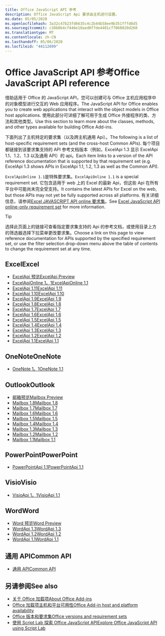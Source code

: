 ```yaml
---
title: Office JavaScript API 参考
description: Office JavaScript Api 要求由主机进行设置。
ms.date: 05/05/2020
ms.openlocfilehash: 3a32c47b23fd6635c4c2b44b58ee9b351fffd8d5
ms.sourcegitcommit: c38b0b4cf446e10aed0f7de4401cf7060020d260
ms.translationtype: MT
ms.contentlocale: zh-CN
ms.lasthandoff: 05/06/2020
ms.locfileid: "44112699"
---
```

# <a name="office-javascript-api-reference"></a><span data-ttu-id="c5063-103">Office JavaScript API 参考</span><span class="sxs-lookup"><span data-stu-id="c5063-103">Office JavaScript API reference</span></span>

<span data-ttu-id="c5063-104">借助适用于 Office 的 JavaScript API，您可以创建可与 Office 主机应用程序中的对象模型进行交互的 Web 应用程序。</span><span class="sxs-lookup"><span data-stu-id="c5063-104">The JavaScript API for Office enables you to create web applications that interact with the object models in Office host applications.</span></span> <span data-ttu-id="c5063-105">使用此部分可详细了解可用于生成 Office 外接程序的类、方法和其他类型。</span><span class="sxs-lookup"><span data-stu-id="c5063-105">Use this section to learn more about the classes, methods, and other types available for building Office Add-ins.</span></span>

<span data-ttu-id="c5063-106">下面列出了主机特定的要求集（以及跨主机通用 Api）。</span><span class="sxs-lookup"><span data-stu-id="c5063-106">The following is a list of host-specific requirement sets (and the cross-host Common APIs).</span></span> <span data-ttu-id="c5063-107">每个项目都链接到该要求集支持的 API 参考文档版本（例如，ExcelApi 1.3 显示 ExcelApi 1.1、1.2、1.3 以及通用 API）的 api。</span><span class="sxs-lookup"><span data-stu-id="c5063-107">Each item links to a version of the API reference documentation that is supported by that requirement set (e.g. ExcelApi 1.3 shows APIs in ExcelApi 1.1, 1.2, 1.3 as well as the Common API).</span></span>

<span data-ttu-id="c5063-108">`ExcelApiOnline 1.1`是特殊要求集。</span><span class="sxs-lookup"><span data-stu-id="c5063-108">`ExcelApiOnline 1.1` is a special requirement set.</span></span> <span data-ttu-id="c5063-109">它包含适用于 web 上的 Excel 的最新 Api，但这些 Api 在所有平台中可能尚未完全受支持。</span><span class="sxs-lookup"><span data-stu-id="c5063-109">It contains the latest APIs for Excel on the web, but those APIs may not yet be fully supported across all platforms.</span></span> <span data-ttu-id="c5063-110">有关详细信息，请参阅[Excel JAVASCRIPT API online 要求集](/office/dev/add-ins/reference/requirement-sets/excel-api-online-requirement-set)。</span><span class="sxs-lookup"><span data-stu-id="c5063-110">See [Excel JavaScript API online-only requirement set](/office/dev/add-ins/reference/requirement-sets/excel-api-online-requirement-set) for more information.</span></span>

> [!TIP]
> <span data-ttu-id="c5063-111">选择此页面上的链接可查看指定要求集支持的 Api 的参考文档，或使用目录上方的筛选器选择下拉菜单更改要求集。</span><span class="sxs-lookup"><span data-stu-id="c5063-111">Choose a link on this page to view reference documentation for APIs supported by the specified requirement set, or use the filter selection drop-down menu above the table of contents to change the requirement set at any time.</span></span>

## <a name="excel"></a><span data-ttu-id="c5063-112">Excel</span><span class="sxs-lookup"><span data-stu-id="c5063-112">Excel</span></span>

- [<span data-ttu-id="c5063-113">ExcelApi 预览</span><span class="sxs-lookup"><span data-stu-id="c5063-113">ExcelApi Preview</span></span>](/javascript/api/excel?view=excel-js-preview)
- [<span data-ttu-id="c5063-114">ExcelApiOnline 1。1</span><span class="sxs-lookup"><span data-stu-id="c5063-114">ExcelApiOnline 1.1</span></span>](/javascript/api/excel?view=excel-js-online)
- [<span data-ttu-id="c5063-115">ExcelApi 1.11</span><span class="sxs-lookup"><span data-stu-id="c5063-115">ExcelApi 1.11</span></span>](/javascript/api/excel?view=excel-js-1.11)
- [<span data-ttu-id="c5063-116">ExcelApi 1.10</span><span class="sxs-lookup"><span data-stu-id="c5063-116">ExcelApi 1.10</span></span>](/javascript/api/excel?view=excel-js-1.10)
- [<span data-ttu-id="c5063-117">ExcelApi 1.9</span><span class="sxs-lookup"><span data-stu-id="c5063-117">ExcelApi 1.9</span></span>](/javascript/api/excel?view=excel-js-1.9)
- [<span data-ttu-id="c5063-118">ExcelApi 1.8</span><span class="sxs-lookup"><span data-stu-id="c5063-118">ExcelApi 1.8</span></span>](/javascript/api/excel?view=excel-js-1.8)
- [<span data-ttu-id="c5063-119">ExcelApi 1.7</span><span class="sxs-lookup"><span data-stu-id="c5063-119">ExcelApi 1.7</span></span>](/javascript/api/excel?view=excel-js-1.7)
- [<span data-ttu-id="c5063-120">ExcelApi 1.6</span><span class="sxs-lookup"><span data-stu-id="c5063-120">ExcelApi 1.6</span></span>](/javascript/api/excel?view=excel-js-1.6)
- [<span data-ttu-id="c5063-121">ExcelApi 1.5</span><span class="sxs-lookup"><span data-stu-id="c5063-121">ExcelApi 1.5</span></span>](/javascript/api/excel?view=excel-js-1.5)
- [<span data-ttu-id="c5063-122">ExcelApi 1.4</span><span class="sxs-lookup"><span data-stu-id="c5063-122">ExcelApi 1.4</span></span>](/javascript/api/excel?view=excel-js-1.4)
- [<span data-ttu-id="c5063-123">ExcelApi 1.3</span><span class="sxs-lookup"><span data-stu-id="c5063-123">ExcelApi 1.3</span></span>](/javascript/api/excel?view=excel-js-1.3)
- [<span data-ttu-id="c5063-124">ExcelApi 1.2</span><span class="sxs-lookup"><span data-stu-id="c5063-124">ExcelApi 1.2</span></span>](/javascript/api/excel?view=excel-js-1.2)
- [<span data-ttu-id="c5063-125">ExcelApi 1.1</span><span class="sxs-lookup"><span data-stu-id="c5063-125">ExcelApi 1.1</span></span>](/javascript/api/excel?view=excel-js-1.1)

## <a name="onenote"></a><span data-ttu-id="c5063-126">OneNote</span><span class="sxs-lookup"><span data-stu-id="c5063-126">OneNote</span></span>

- [<span data-ttu-id="c5063-127">OneNote 1。1</span><span class="sxs-lookup"><span data-stu-id="c5063-127">OneNote 1.1</span></span>](/javascript/api/onenote?view=onenote-js-1.1)

## <a name="outlook"></a><span data-ttu-id="c5063-128">Outlook</span><span class="sxs-lookup"><span data-stu-id="c5063-128">Outlook</span></span>

- [<span data-ttu-id="c5063-129">邮箱预览</span><span class="sxs-lookup"><span data-stu-id="c5063-129">Mailbox Preview</span></span>](/javascript/api/outlook?view=outlook-js-preview)
- [<span data-ttu-id="c5063-130">Mailbox 1.8</span><span class="sxs-lookup"><span data-stu-id="c5063-130">Mailbox 1.8</span></span>](/javascript/api/outlook?view=outlook-js-1.8)
- [<span data-ttu-id="c5063-131">Mailbox 1.7</span><span class="sxs-lookup"><span data-stu-id="c5063-131">Mailbox 1.7</span></span>](/javascript/api/outlook?view=outlook-js-1.7)
- [<span data-ttu-id="c5063-132">Mailbox 1.6</span><span class="sxs-lookup"><span data-stu-id="c5063-132">Mailbox 1.6</span></span>](/javascript/api/outlook?view=outlook-js-1.6)
- [<span data-ttu-id="c5063-133">Mailbox 1.5</span><span class="sxs-lookup"><span data-stu-id="c5063-133">Mailbox 1.5</span></span>](/javascript/api/outlook?view=outlook-js-1.5)
- [<span data-ttu-id="c5063-134">Mailbox 1.4</span><span class="sxs-lookup"><span data-stu-id="c5063-134">Mailbox 1.4</span></span>](/javascript/api/outlook?view=outlook-js-1.4)
- [<span data-ttu-id="c5063-135">Mailbox 1.3</span><span class="sxs-lookup"><span data-stu-id="c5063-135">Mailbox 1.3</span></span>](/javascript/api/outlook?view=outlook-js-1.3)
- [<span data-ttu-id="c5063-136">Mailbox 1.2</span><span class="sxs-lookup"><span data-stu-id="c5063-136">Mailbox 1.2</span></span>](/javascript/api/outlook?view=outlook-js-1.2)
- [<span data-ttu-id="c5063-137">Mailbox 1.1</span><span class="sxs-lookup"><span data-stu-id="c5063-137">Mailbox 1.1</span></span>](/javascript/api/outlook?view=outlook-js-1.1)

## <a name="powerpoint"></a><span data-ttu-id="c5063-138">PowerPoint</span><span class="sxs-lookup"><span data-stu-id="c5063-138">PowerPoint</span></span>

- [<span data-ttu-id="c5063-139">PowerPointApi 1.1</span><span class="sxs-lookup"><span data-stu-id="c5063-139">PowerPointApi 1.1</span></span>](/javascript/api/powerpoint?view=powerpoint-js-1.1)

## <a name="visio"></a><span data-ttu-id="c5063-140">Visio</span><span class="sxs-lookup"><span data-stu-id="c5063-140">Visio</span></span>

- [<span data-ttu-id="c5063-141">VisioApi 1。1</span><span class="sxs-lookup"><span data-stu-id="c5063-141">VisioApi 1.1</span></span>](/javascript/api/visio?view=visio-js-1.1)

## <a name="word"></a><span data-ttu-id="c5063-142">Word</span><span class="sxs-lookup"><span data-stu-id="c5063-142">Word</span></span>

- [<span data-ttu-id="c5063-143">Word 预览</span><span class="sxs-lookup"><span data-stu-id="c5063-143">Word Preview</span></span>](/javascript/api/word?view=word-js-preview)
- [<span data-ttu-id="c5063-144">WordApi 1.3</span><span class="sxs-lookup"><span data-stu-id="c5063-144">WordApi 1.3</span></span>](/javascript/api/word?view=word-js-1.3)
- [<span data-ttu-id="c5063-145">WordApi 1.2</span><span class="sxs-lookup"><span data-stu-id="c5063-145">WordApi 1.2</span></span>](/javascript/api/word?view=word-js-1.2)
- [<span data-ttu-id="c5063-146">WordApi 1.1</span><span class="sxs-lookup"><span data-stu-id="c5063-146">WordApi 1.1</span></span>](/javascript/api/word?view=word-js-1.1)

## <a name="common-api"></a><span data-ttu-id="c5063-147">通用 API</span><span class="sxs-lookup"><span data-stu-id="c5063-147">Common API</span></span>

- [<span data-ttu-id="c5063-148">通用 API</span><span class="sxs-lookup"><span data-stu-id="c5063-148">Common API</span></span>](/javascript/api/office?view=common-js)

## <a name="see-also"></a><span data-ttu-id="c5063-149">另请参阅</span><span class="sxs-lookup"><span data-stu-id="c5063-149">See also</span></span>

- [<span data-ttu-id="c5063-150">关于 Office 加载项</span><span class="sxs-lookup"><span data-stu-id="c5063-150">About Office Add-ins</span></span>](/office/dev/add-ins/overview)
- [<span data-ttu-id="c5063-151">Office 加载项主机和平台可用性</span><span class="sxs-lookup"><span data-stu-id="c5063-151">Office Add-in host and platform availability</span></span>](/office/dev/add-ins/overview/office-add-in-availability)
- [<span data-ttu-id="c5063-152">Office 版本和要求集</span><span class="sxs-lookup"><span data-stu-id="c5063-152">Office versions and requirement sets</span></span>](/office/dev/add-ins/develop/office-versions-and-requirement-sets)
- [<span data-ttu-id="c5063-153">使用 Script Lab 探索 Office JavaScript API</span><span class="sxs-lookup"><span data-stu-id="c5063-153">Explore Office JavaScript API using Script Lab</span></span>](/office/dev/add-ins/overview/explore-with-script-lab)
